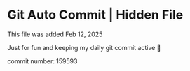 # Git Auto Commit | Hidden File

This file was added Feb 12, 2025

Just for fun and keeping my daily git commit active 🤪

commit number: 159593
